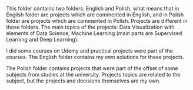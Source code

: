 This folder contains two folders: English and Polish, what means that in English folder are projects which are commented in English, and in Polish folder are projects which are commented in Polish. Projects are different in those folders. The main topics of the projects: Data Visualization with elements of Data Science, Machine Learning (main parts are Supervised Learning and Deep Learning).

I did some courses on Udemy and practical projects were part of the courses. The English folder contains my own solutions for these projects.

The Polish folder contains projects that were part of the offset of some subjects from studies at the university. Projects topics are related to the subject, but the projects and decisions themselves are my own.

